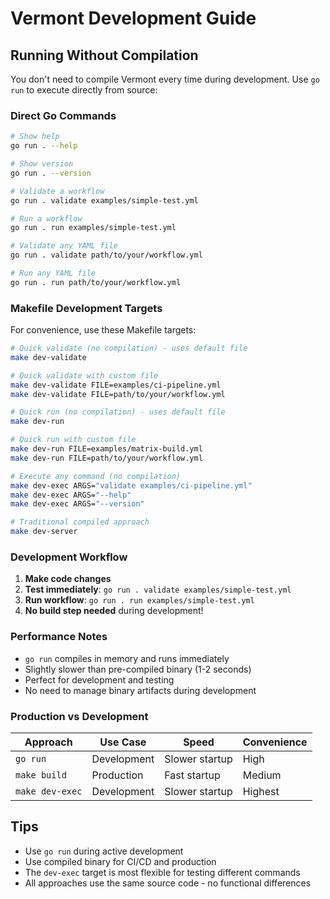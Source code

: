 # Vermont Development Guide

## Running Without Compilation

You don't need to compile Vermont every time during development. Use `go run` to execute directly from source:

### Direct Go Commands

```bash
# Show help
go run . --help

# Show version  
go run . --version

# Validate a workflow
go run . validate examples/simple-test.yml

# Run a workflow
go run . run examples/simple-test.yml

# Validate any YAML file
go run . validate path/to/your/workflow.yml

# Run any YAML file
go run . run path/to/your/workflow.yml
```

### Makefile Development Targets

For convenience, use these Makefile targets:

```bash
# Quick validate (no compilation) - uses default file
make dev-validate

# Quick validate with custom file
make dev-validate FILE=examples/ci-pipeline.yml
make dev-validate FILE=path/to/your/workflow.yml

# Quick run (no compilation) - uses default file
make dev-run

# Quick run with custom file
make dev-run FILE=examples/matrix-build.yml
make dev-run FILE=path/to/your/workflow.yml

# Execute any command (no compilation)
make dev-exec ARGS="validate examples/ci-pipeline.yml"
make dev-exec ARGS="--help"
make dev-exec ARGS="--version"

# Traditional compiled approach
make dev-server
```

### Development Workflow

1. **Make code changes**
2. **Test immediately**: `go run . validate examples/simple-test.yml`
3. **Run workflow**: `go run . run examples/simple-test.yml`
4. **No build step needed** during development!

### Performance Notes

- `go run` compiles in memory and runs immediately
- Slightly slower than pre-compiled binary (1-2 seconds)
- Perfect for development and testing
- No need to manage binary artifacts during development

### Production vs Development

| Approach | Use Case | Speed | Convenience |
|----------|----------|-------|-------------|
| `go run` | Development | Slower startup | High |
| `make build` | Production | Fast startup | Medium |
| `make dev-exec` | Development | Slower startup | Highest |

## Tips

- Use `go run` during active development
- Use compiled binary for CI/CD and production
- The `dev-exec` target is most flexible for testing different commands
- All approaches use the same source code - no functional differences
